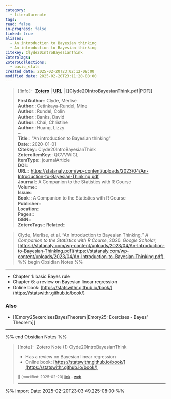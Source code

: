 ```yaml
---
category:
  - literaturenote
tags: 
read: false
in-progress: false
linked: true
aliases:
  - An introduction to Bayesian thinking
  - An introduction to Bayesian thinking
citekey: Clyde20IntroBayesianThink
ZoteroTags: 
ZoteroCollections:
  - basic_stats
created date: 2025-02-20T23:02:12-08:00
modified date: 2025-02-20T23:11:20-08:00
---
```


> [!info]- &nbsp;[**Zotero**](zotero://select/library/items/QCVVWIGL)   | [**URL**](https://statanaly.com/wp-content/uploads/2023/04/An-Introduction-to-Bayesian-Thinking.pdf) | **[[Clyde20IntroBayesianThink.pdf|PDF]]**
>
> 
> 
> **FirstAuthor**:: Clyde, Merlise  
> **Author**:: Cetinkaya-Rundel, Mine  
> **Author**:: Rundel, Colin  
> **Author**:: Banks, David  
> **Author**:: Chai, Christine  
> **Author**:: Huang, Lizzy  
~    
> **Title**:: "An introduction to Bayesian thinking"  
> **Date**:: 2020-01-01  
> **Citekey**:: Clyde20IntroBayesianThink  
> **ZoteroItemKey**:: QCVVWIGL  
> **itemType**:: journalArticle  
> **DOI**::   
> **URL**:: https://statanaly.com/wp-content/uploads/2023/04/An-Introduction-to-Bayesian-Thinking.pdf  
> **Journal**:: A Companion to the Statistics with R Course  
> **Volume**::   
> **Issue**::   
> **Book**:: A Companion to the Statistics with R Course  
> **Publisher**::   
> **Location**::    
> **Pages**::   
> **ISBN**::   
> **ZoteroTags**:: 
> **Related**:: 

> Clyde, Merlise, et al. “An Introduction to Bayesian Thinking.” _A Companion to the Statistics with R Course_, 2020. _Google Scholar_, [https://statanaly.com/wp-content/uploads/2023/04/An-Introduction-to-Bayesian-Thinking.pdf](https://statanaly.com/wp-content/uploads/2023/04/An-Introduction-to-Bayesian-Thinking.pdf).
%% begin Obsidian Notes %%
___
- Chapter 1: basic Bayes rule
- Chapter 6: a review on Bayesian linear regression
- Online book: [https://statswithr.github.io/book/](https://statswithr.github.io/book/)
### Also
- [[Emory25exercisesBayesTheorem|Emory25: Exercises - Bayes' Theorem]] 
___
%% end Obsidian Notes %%

> [!note]- &nbsp;Zotero Note (1)
> Clyde20IntroBayesianThink
> 
> - Has a review on Bayesian linear regression
> - Online book: [https://statswithr.github.io/book/](https://statswithr.github.io/book/)
> 
> <small>📝️ (modified: 2025-02-20) [link](zotero://select/library/items/VDGV6FLI) - [web](http://zotero.org/users/60638/items/VDGV6FLI)</small>
>  
> ---



%% Import Date: 2025-02-20T23:03:49.225-08:00 %%
